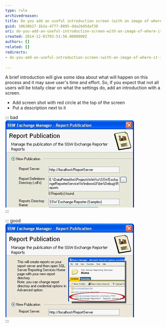 ```yaml
---
type: rule
archivedreason: 
title: Do you add an useful introduction screen (with an image of where it is going) prior to settings?
guid: 10638b27-1b1e-4777-8895-dda2645daf30
uri: do-you-add-an-useful-introduction-screen-with-an-image-of-where-it-is-going-prior-to-settings
created: 2014-12-01T03:51:56.0000000Z
authors: []
related: []
redirects:
- do-you-add-an-useful-introduction-screen-(with-an-image-of-where-it-is-going)-prior-to-settings

---
```


A brief introduction will give some idea about what will happen on this  process and it may save user's time and effort. So, if you expect that  not all users will be totally clear on what the settings do, add an  introduction with a screen.

<!--endintro-->

* Add screen shot with red circle at the top of the screen
* Put a description next to it



::: bad  
![Figure: Bad Example - This screen has no product introduction... The user is thinking ‘What is this going to do?’](/rules/do-you-add-an-useful-introduction-screen-with-an-image-of-where-it-is-going-prior-to-settings/IntroScreenBad.gif)  
:::


::: good  
![Figure: Good Example - This screen has product information before the settings... With a screen capture of where it ends up](/rules/do-you-add-an-useful-introduction-screen-with-an-image-of-where-it-is-going-prior-to-settings/IntroScreenGood.gif)  
:::

